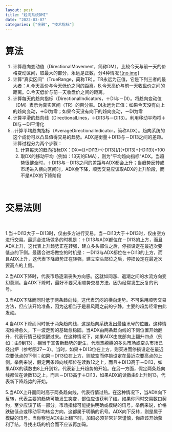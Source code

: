 ```yaml
---
layout: post
title: "趋向系统DMI"
date: "2022-03-07"
categories: ["金融", "技术指标"]
---
```


# 算法

1. 计算趋向变动值（DirectionalMovement，简称DM），比较今天与前一天的价格变动区间，取最大的部分，永远是正数，分4种情况 [![no img]](http://127.0.0.1/?attachment_id=4486)
2. 计算"真实区间"（TrueRange，简称TR）。TR永远为正值，它是下列三者的最大者：A.今天高价与今天低价之间的距离。B.今天高价与前一天收盘价之间的距离。C.今天低价与前一天收盘价之间的距离。
3. 计算每天的趋向指标（DirectionalIndicators，＋DI与－DI）。将趋向变动值（DM）表示为真实区间（TR）的百分率。DI永远为正值：如果今天没有向上的趋向变动，＋DI为零；如果今天没有向下的趋向变动，－DI为零
4. 计算平滑的趋向线（DirectionalLines，＋DI13与－DI13）。利用移动平均将＋DI与－DI平滑化
5. .计算平均趋向指标（AverageDirectionalIndicator，简称ADX）。趋向系统的这个成份可以凸显值得交易的趋势。ADX是衡量＋DI13与－DI13之间的差距。计算过程分为两个步骤：
    1. 计算每天的趋向指标DX：DX＝\[(+DI13)-(-DI13)\]/\[(+DI13)+(-DI13)\]\*100
    2. 取DX的移动平均（例如：13天的EMA），则为"平均趋向指标"ADX。当趋势很健全时，＋DI13与－DI13之间的差距与ADX都会上升；当趋势反转或市场进入横向区间时，ADX会下降，顺势交易应该取ADX的上升阶段，而不是ADX的下降阶段

 

# 交易法则

 

1.当＋DI13大于－DI13时，仅由多方进行交易。当－DI13大于＋DI13时，仅由空方进行交易。最适合进场做多的时机是：＋DI13与ADX都位在－DI13的上方，而且ADX上升，这代表上升趋势正在转强，建立多头部位之后，停损设定在最近次要低点的下侧。最适合进场做空的时机是：－DI13与ADX都位在＋DI13的上方，而且ADX上升，这代表下降趋势正在转强，建立空头部位之后，停损设定在最近次要高点的上侧。

2.当ADX下降时，代表市场逐渐丧失方向感。这就如同涨、退潮之间的水流方向变幻莫测。当ADX下降时，最好不要采用顺势交易方法，因为经常发生反复的讯号。

3.当ADX下降而同时低于两条趋向线，这代表沉闷的横向走势。不可采用顺势交易方法，但应该开始准备，因为这相当于是暴风雨之前的宁静，主要的趋势经常由此发动。

4.当ADX下降而同时低于两条趋向线，这是趋向系统发出最佳讯号的位置。这种情况维持愈久，下一波走势的基础愈稳固。当ADX由两条趋向线的下侧位置开始翻升，代表行情已经惊醒过来。在这种情况下，如果ADX由底部向上翻升四点（例如：由9到13），相当于宣告新趋势的诞生，代表热腾腾的多头市场或空头市场已经出炉（参考图27－3）。当时，如果＋DI13位在上方，则买进而停损设定在最近次要低点的下侧；如果－DI13位在上方，则放空而停损设定在最近次要高点的上侧。举例来说，假定两条趋向线都位在读数12之上，而且＋DI13高于－DI13，如果ADX的读数由8上升到12，代表新上升趋势的开始。在另一方面，假定两条趋向线都位在读数13之上，而且－DI13高于＋DI13，如果ADX的读数由9上升到13，代表新下降趋势的开始。

5.当ADX上升而同时高于两条趋向线，代表行情过热。在这种情况下，当ADX向下反转，代表主要的趋势可能发生突变，部位应该获利了结。如果你同时交易数口契约，至少应该了结一部分。市场指标可能提供明确或模糊的讯号。举例来说，价格跌破低点或移动平均转变方向，这都属于明确的讯号。ADX向下反转，则是属于模糊的讯号。当你察觉ADX由上翻下时，加码必须非常非常谨慎，你应该开始获利了结，寻找出场的机会而不应该再加码。
